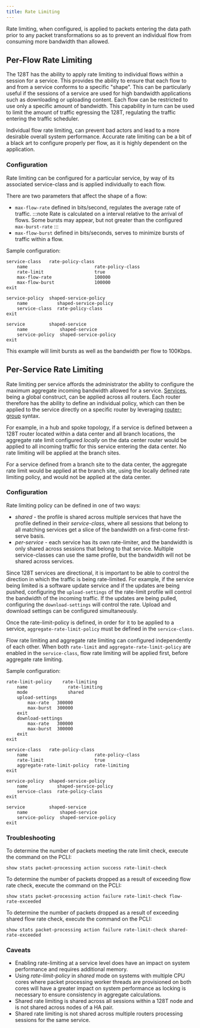 ```yaml
---
title: Rate Limiting
---
```


Rate limiting, when configured, is applied to packets entering the data path prior to any packet transformations so as to prevent an individual flow from consuming more bandwidth than allowed.

## Per-Flow Rate Limiting

The 128T has the ability to apply rate limiting to individual flows within a session for a service. This provides the ability to ensure that each flow to and from a service conforms to a specific "shape".  This can be particularly useful if the sessions of a service are used for high bandwidth applications such as downloading or uploading content.  Each flow can be restricted to use only a specific amount of bandwidth. This capability in turn can be used to limit the amount of traffic egressing the 128T, regulating the traffic entering the traffic scheduler.

Individual flow rate limiting, can prevent bad actors and lead to a more desirable overall system performance. Accurate rate limiting can be a bit of a black art to configure properly per flow, as it is highly dependent on the application.

### Configuration

Rate limiting can be configured for a particular service, by way of its associated service-class and is applied individually to each flow.

There are two parameters that affect the shape of a flow:
* `max-flow-rate` defined in bits/second, regulates the average rate of traffic.
  :::note
  Rate is calculated on a interval relative to the arrival of flows. Some bursts may appear, but not greater than the configured `max-burst-rate`
  :::
* `max-flow-burst` defined in bits/seconds, serves to minimize bursts of traffic within a flow.

Sample configuration:

```
service-class   rate-policy-class
    name                         rate-policy-class
    rate-limit                   true
    max-flow-rate                100000
    max-flow-burst               100000
exit

service-policy  shaped-service-policy
    name           shaped-service-policy
    service-class  rate-policy-class
exit

service         shaped-service
    name            shaped-service
    service-policy  shaped-service-policy
exit
```

This example will limit bursts as well as the bandwidth per flow to 100Kbps.

## Per-Service Rate Limiting

Rate limiting per service affords the administrator the ability to configure the maximum aggregate incoming bandwidth allowed for a service. [Services](concepts_glossary.md#services), being a global construct, can be applied across all routers. Each router therefore has the ability to define an individual policy, which can then be applied to the service directly on a specific router by leveraging [router-group](bcp_service_and_service_policy_design.md#routerrouter-group-based-services) syntax.

For example, in a hub and spoke topology, if a service is defined between a 128T router located within a data center and all branch locations, the aggregate rate limit configured _locally_ on the data center router would be applied to all incoming traffic for this service entering the data center. No rate limiting will be applied at the branch sites.

For a service defined from a branch site to the data center, the aggregate rate limit would be applied at the branch site, using the locally defined rate limiting policy, and would not be applied at the data center.

### Configuration

Rate limiting policy can be defined in one of two ways:

* _shared_ - the profile is shared across multiple services that have the profile defined in their _service-class_, where all sessions that belong to all matching services get a slice of the bandwidth on a first-come first-serve basis.
* _per-service_ - each service has its own rate-limiter, and the bandwidth is only shared across sessions that belong to that service. Multiple service-classes can use the same profile, but the bandwidth will not be shared across services.

Since 128T services are directional, it is important to be able to control the direction in which the traffic is being rate-limited. For example, if the service being limited is a software update service and if the updates are being pushed, configuring the `upload-settings` of the rate-limit profile will control the bandwidth of the incoming traffic. If the updates are being pulled, configuring the `download-settings` will control the rate. Upload and download settings can be configured simultaneously.

Once the rate-limit-policy is defined, in order for it to be applied to a service, `aggregate-rate-limit-policy` must be defined in the `service-class`.

Flow rate limiting and aggregate rate limiting can configured independently of each other. When both `rate-limit` and `aggregate-rate-limit-policy` are enabled in the `service-class`, flow rate limiting will be applied first, before aggregate rate limiting.

Sample configuration:

```
rate-limit-policy    rate-limiting
    name               rate-limiting
    mode               shared
    upload-settings
        max-rate   300000
        max-burst  300000
    exit
    download-settings
        max-rate   300000
        max-burst  300000
    exit
exit

service-class   rate-policy-class
    name                         rate-policy-class
    rate-limit                   true
    aggregate-rate-limit-policy  rate-limiting
exit

service-policy  shaped-service-policy
    name           shaped-service-policy
    service-class  rate-policy-class
exit

service         shaped-service
    name            shaped-service
    service-policy  shaped-service-policy
exit

```

### Troubleshooting

To determine the number of packets meeting the rate limit check, execute the command on the PCLI:
```
show stats packet-processing action success rate-limit-check
```

To determine the number of packets dropped as a result of exceeding flow rate check, execute the command on the PCLI:
```
show stats packet-processing action failure rate-limit-check flow-rate-exceeded
```

To determine the number of packets dropped as a result of exceeding shared flow rate check, execute the command on the PCLI:
```
show stats packet-processing action failure rate-limit-check shared-rate-exceeded
```

### Caveats

* Enabling rate-limiting at a service level does have an impact on system performance and requires additional memory.
* Using _rate-limit-policy_ in _shared_ mode on systems with multiple CPU cores where packet processing worker threads are provisioned on both cores will have a greater impact on system performance as locking is necessary to ensure consistency in aggregate calculations.
* Shared rate limiting is shared across all sessions within a 128T node and is not shared across nodes of a HA pair.
* Shared rate limiting is not shared across multiple routers processing sessions for the same service.
